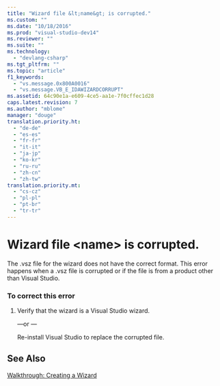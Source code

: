 ```yaml
---
title: "Wizard file &lt;name&gt; is corrupted."
ms.custom: ""
ms.date: "10/18/2016"
ms.prod: "visual-studio-dev14"
ms.reviewer: ""
ms.suite: ""
ms.technology: 
  - "devlang-csharp"
ms.tgt_pltfrm: ""
ms.topic: "article"
f1_keywords: 
  - "vs.message.0x800A0016"
  - "vs.message.VB_E_IDAWIZARDCORRUPT"
ms.assetid: 64c90e1a-e609-4ce5-aa1e-7f0cffec1d28
caps.latest.revision: 7
ms.author: "mblome"
manager: "douge"
translation.priority.ht: 
  - "de-de"
  - "es-es"
  - "fr-fr"
  - "it-it"
  - "ja-jp"
  - "ko-kr"
  - "ru-ru"
  - "zh-cn"
  - "zh-tw"
translation.priority.mt: 
  - "cs-cz"
  - "pl-pl"
  - "pt-br"
  - "tr-tr"
---
```

# Wizard file &lt;name&gt; is corrupted.
The .vsz file for the wizard does not have the correct format. This error happens when a .vsz file is corrupted or if the file is from a product other than Visual Studio.  
  
### To correct this error  
  
1.  Verify that the wizard is a Visual Studio wizard.  
  
     —or —  
  
     Re-install Visual Studio to replace the corrupted file.  
  
## See Also  
 [Walkthrough: Creating a Wizard](../Topic/Walkthrough:%20Creating%20a%20Wizard.md)
